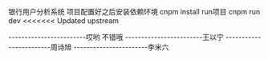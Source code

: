 银行用户分析系统
项目配置好之后安装依赖环境
cnpm install
run项目
cnpm run dev
<<<<<<< Updated upstream

------------------------哎哟 不错哦
------------------------王以宁
------------------------周诗旭
-----------------------李米六
